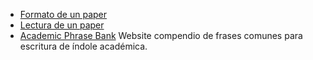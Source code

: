 -   [Formato de un paper](formato-de-un-paper.md)
-   [Lectura de un paper](lectura-de-un-paper.md)
-   [Academic Phrase Bank](http://www.phrasebank.manchester.ac.uk/) Website compendio de frases comunes para escritura de índole académica.

